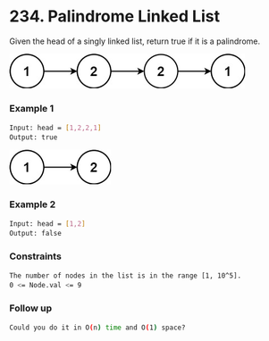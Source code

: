 # 234. Palindrome Linked List

Given the head of a singly linked list, return true if it is a palindrome.

[![pal1linked-list](pal1linked-list.jpg)]()
### Example 1
```sh
Input: head = [1,2,2,1]
Output: true
```

[![pal2linked-list](pal2linked-list.jpg)]()
### Example 2
```sh
Input: head = [1,2]
Output: false
```

### Constraints
```sh
The number of nodes in the list is in the range [1, 10^5].
0 <= Node.val <= 9
```

### Follow up
```sh
Could you do it in O(n) time and O(1) space?
```
